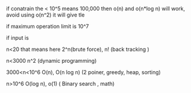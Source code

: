if conatrain the  < 10^5 means 100,000 then o(n) and o(n*log n) will work, avoid using o(n^2) it will give tle 


if maximum operation limit is 10^7

  if input is 

   n<20   that means here 2^n(brute force), n! (back tracking )
   
   n<3000                 n^2 (dynamic programming)
   
   3000<n<10^6            O(n), O(n log n) (2 poiner, greedy, heap, sorting)
   
   n>10^6                 O(log n), o(1)  ( Binary search , math)
